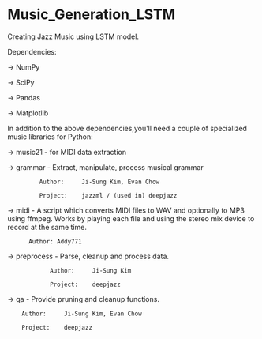# Music_Generation_LSTM

Creating Jazz Music using LSTM model.

Dependencies:

-> NumPy

-> SciPy

-> Pandas

-> Matplotlib


In addition to the above dependencies,you'll need a couple of specialized music libraries for Python:

-> music21 - for MIDI data extraction

-> grammar - Extract, manipulate, process musical grammar

             Author:     Ji-Sung Kim, Evan Chow
             
             Project:    jazzml / (used in) deepjazz

-> midi - A script which converts MIDI files to WAV and optionally to MP3 using ffmpeg. Works by playing each file and using the stereo mix device to record at the same time.

          Author: Addy771
          

-> preprocess - Parse, cleanup and process data.

                Author:     Ji-Sung Kim
                
                Project:    deepjazz

-> qa - Provide pruning and cleanup functions.

        Author:     Ji-Sung Kim, Evan Chow
        
        Project:    deepjazz






